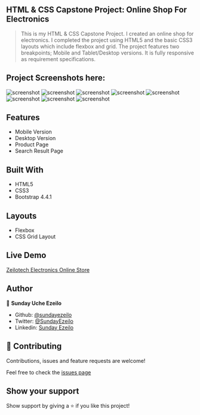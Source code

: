 ## HTML &amp; CSS Capstone Project: Online Shop For Electronics

> This is my HTML & CSS Capstone Project. I created an online shop for electronics. I completed the project using HTML5 and the basic CSS3 layouts which include flexbox and grid. The project features two breakpoints; Mobile and Tablet/Desktop versions. It is fully responsive as requirement specifications.

## Project Screenshots here:

![screenshot](screenshots/page-1.png)
![screenshot](screenshots/page-2.png)
![screenshot](screenshots/page-4.png)
![screenshot](screenshots/page-5.png)
![screenshot](screenshots/page-6.png)
![screenshot](screenshots/page-7.png)
![screenshot](screenshots/page-8.png)
![screenshot](screenshots/page-9.png)

## Features

- Mobile Version
- Desktop Version
- Product Page
- Search Result Page

## Built With

- HTML5
- CSS3
- Bootstrap 4.4.1

## Layouts

- Flexbox
- CSS Grid Layout

## Live Demo

[Zeilotech Electronics Online Store](https://raw.githack.com/ezeilo-su/html-css-capstone/add-header/index.html)

## Author

👤 **Sunday Uche Ezeilo**

- Github: [@sundayezeilo](https://github.com/ezeilo-su)
- Twitter: [@SundayEzeilo](https://twitter.com/SundayEzeilo)
- Linkedin: [Sunday Ezeilo](https://www.linkedin.com/in/sunday-ezeilo-a6a67664/)

## 🤝 Contributing

Contributions, issues and feature requests are welcome!

Feel free to check the [issues page](https://github.com/ezeilo-su/html-css-capstone/issues)

## Show your support

Show support by giving a ⭐️ if you like this project!
